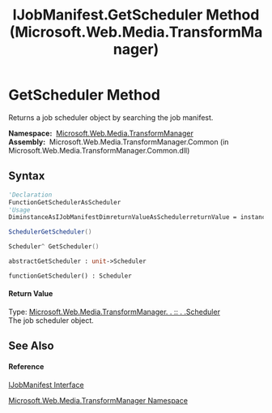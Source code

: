 ﻿---
title: IJobManifest.GetScheduler Method  (Microsoft.Web.Media.TransformManager)
TOCTitle: GetScheduler Method
ms:assetid: M:Microsoft.Web.Media.TransformManager.IJobManifest.GetScheduler
ms:mtpsurl: https://msdn.microsoft.com/en-us/library/microsoft.web.media.transformmanager.ijobmanifest.getscheduler(v=VS.90)
ms:contentKeyID: 35520741
ms.date: 06/14/2012
mtps_version: v=VS.90
f1_keywords:
- Microsoft.Web.Media.TransformManager.IJobManifest.GetScheduler
dev_langs:
- CSharp
- JScript
- VB
- FSharp
- c++
api_location:
- Microsoft.Web.Media.TransformManager.Common.dll
api_name:
- Microsoft.Web.Media.TransformManager.IJobManifest.GetScheduler
api_type:
- Managed
topic_type:
- apiref
- kbSyntax
product_family_name: VS
ROBOTS: INDEX,FOLLOW
---

# GetScheduler Method

Returns a job scheduler object by searching the job manifest.

**Namespace:**  [Microsoft.Web.Media.TransformManager](microsoft-web-media-transformmanager-namespace.md)  
**Assembly:**  Microsoft.Web.Media.TransformManager.Common (in Microsoft.Web.Media.TransformManager.Common.dll)

## Syntax

``` vb
'Declaration
FunctionGetSchedulerAsScheduler
'Usage
DiminstanceAsIJobManifestDimreturnValueAsSchedulerreturnValue = instance.GetScheduler()
```

``` csharp
SchedulerGetScheduler()
```

``` c++
Scheduler^ GetScheduler()
```

``` fsharp
abstractGetScheduler : unit->Scheduler
```

``` jscript
functionGetScheduler() : Scheduler
```

#### Return Value

Type: [Microsoft.Web.Media.TransformManager. . :: . .Scheduler](scheduler-class-microsoft-web-media-transformmanager.md)  
The job scheduler object.  

## See Also

#### Reference

[IJobManifest Interface](ijobmanifest-interface-microsoft-web-media-transformmanager.md)

[Microsoft.Web.Media.TransformManager Namespace](microsoft-web-media-transformmanager-namespace.md)

